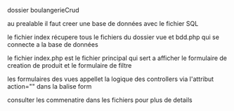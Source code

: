 dossier boulangerieCrud 


au prealable il faut creer une base de données avec le fichier SQL 


le fichier index récupere tous le fichiers du dossier vue et bdd.php qui se connecte a la base de données 


le fichier index.php est le fichier principal qui sert a afficher le formulaire de creation de produit et le formulaire de filtre 



les formulaires des vues appellet la logique des controllers  via l'attribut action="" dans la balise form


consulter les commenatire dans les fichiers pour plus de details